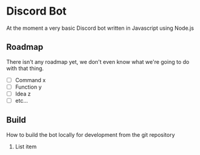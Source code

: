 # Discord Bot

At the moment a very basic Discord bot written in Javascript using Node.js

## Roadmap

There isn't any roadmap yet, we don't even know what we're going to do with that thing.

 - [ ] Command x
 - [ ] Function y
 - [ ] Idea z
 - [ ] etc...

## Build

How to build the bot locally for development from the git repository

 1. List item

<!--stackedit_data:
eyJoaXN0b3J5IjpbMTkxNzE5NzQxNCwtOTQxMzEyMTYyXX0=
-->